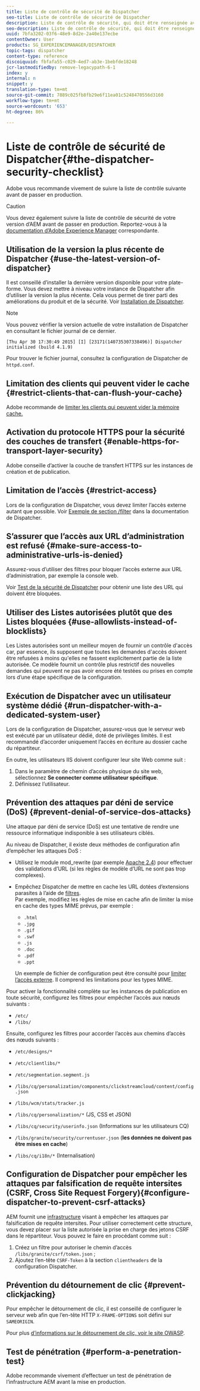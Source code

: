 ```yaml
---
title: Liste de contrôle de sécurité de Dispatcher
seo-title: Liste de contrôle de sécurité de Dispatcher
description: Liste de contrôle de sécurité, qui doit être renseignée avant la mise en production.
seo-description: Liste de contrôle de sécurité, qui doit être renseignée avant la mise en production.
uuid: 7bfa3202-03f6-48e9-8d2e-2a40e137ecbe
contentOwner: User
products: SG_EXPERIENCEMANAGER/DISPATCHER
topic-tags: dispatcher
content-type: reference
discoiquuid: fbfafa55-c029-4ed7-ab3e-1bebfde18248
jcr-lastmodifiedby: remove-legacypath-6-1
index: y
internal: n
snippet: y
translation-type: tm+mt
source-git-commit: 7889c025fb8fb29e6f11ea01c5248470556d3160
workflow-type: tm+mt
source-wordcount: '653'
ht-degree: 86%

---
```



# Liste de contrôle de sécurité de Dispatcher{#the-dispatcher-security-checklist}

<!-- 

Comment Type: remark
Last Modified By: unknown unknown (ims-author-00AF43764F54BE740A490D44@AdobeID)
Last Modified Date: 2015-06-05T05:14:35.365-0400

<p>Food for thought listed on <a href="https://jira.corp.adobe.com/browse/DOC-5649">DOC-5649</a>. To be considered while proof-reading.</p> 
<p> </p>

 -->

Adobe vous recommande vivement de suivre la liste de contrôle suivante avant de passer en production.

>[!CAUTION]
>
>Vous devez également suivre la liste de contrôle de sécurité de votre version d’AEM avant de passer en production. Reportez-vous à la [documentation d’Adobe Experience Manager](https://helpx.adobe.com/fr/experience-manager/6-3/sites/administering/using/security-checklist.html) correspondante.

## Utilisation de la version la plus récente de Dispatcher {#use-the-latest-version-of-dispatcher}

Il est conseillé d’installer la dernière version disponible pour votre plate-forme. Vous devez mettre à niveau votre instance de Dispatcher afin d’utiliser la version la plus récente. Cela vous permet de tirer parti des améliorations du produit et de la sécurité. Voir [Installation de Dispatcher](dispatcher-install.md).

>[!NOTE]
>
>Vous pouvez vérifier la version actuelle de votre installation de Dispatcher en consultant le fichier journal de ce dernier.
>
>`[Thu Apr 30 17:30:49 2015] [I] [23171(140735307338496)] Dispatcher initialized (build 4.1.9)`
>
>Pour trouver le fichier journal, consultez la configuration de Dispatcher de `httpd.conf`.

## Limitation des clients qui peuvent vider le cache {#restrict-clients-that-can-flush-your-cache}

Adobe recommande de [limiter les clients qui peuvent vider la mémoire cache.](dispatcher-configuration.md#limiting-the-clients-that-can-flush-the-cache)

## Activation du protocole HTTPS pour la sécurité des couches de transfert {#enable-https-for-transport-layer-security}

Adobe conseille d’activer la couche de transfert HTTPS sur les instances de création et de publication.

<!-- 

Comment Type: remark
Last Modified By: unknown unknown (ims-author-00AF43764F54BE740A490D44@AdobeID)
Last Modified Date: 2015-06-26T04:41:28.841-0400

<p>Recommended to have SSL termination, front end SSL.</p> 
<p>Question is do we want to have SSL communication between dispatcher and AEM instances (publish and/or author).</p> 
<p>We might want to have two items:</p> 
<ul> 
 <li>MUST HTTPS clients -&gt; dispatcher / load balancer</li> 
 <li>NICE load balancer -&gt; dispatcher<br /> </li> 
 <li>NICE dispatcher -&gt; instances if sensitive information such as credit cards / or infrastructure requirements such as DMZ</li> 
</ul>

 -->

## Limitation de l’accès {#restrict-access}

Lors de la configuration de Dispatcher, vous devez limiter l’accès externe autant que possible. Voir [Exemple de section /filter](dispatcher-configuration.md#main-pars_184_1_title) dans la documentation de Dispatcher.

## S’assurer que l’accès aux URL d’administration est refusé  {#make-sure-access-to-administrative-urls-is-denied}

Assurez-vous d’utiliser des filtres pour bloquer l’accès externe aux URL d’administration, par exemple la console web.

Voir [Test de la sécurité de Dispatcher](dispatcher-configuration.md#testing-dispatcher-security) pour obtenir une liste des URL qui doivent être bloquées.

## Utiliser des Listes autorisées plutôt que des Listes bloquées {#use-allowlists-instead-of-blocklists}

Les Listes autorisées sont un meilleur moyen de fournir un contrôle d&#39;accès car, par essence, ils supposent que toutes les demandes d&#39;accès doivent être refusées à moins qu&#39;elles ne fassent explicitement partie de la liste autorisée. Ce modèle fournit un contrôle plus restrictif des nouvelles demandes qui peuvent ne pas avoir encore été testées ou prises en compte lors d’une étape spécifique de la configuration.

## Exécution de Dispatcher avec un utilisateur système dédié {#run-dispatcher-with-a-dedicated-system-user}

Lors de la configuration de Dispatcher, assurez-vous que le serveur web est exécuté par un utilisateur dédié, doté de privilèges limités. Il est recommandé d’accorder uniquement l’accès en écriture au dossier cache du répartiteur.

En outre, les utilisateurs IIS doivent configurer leur site Web comme suit :

1. Dans le paramètre de chemin d’accès physique du site web, sélectionnez **Se connecter comme utilisateur spécifique**.
1. Définissez l’utilisateur.

## Prévention des attaques par déni de service (DoS)  {#prevent-denial-of-service-dos-attacks}

Une attaque par déni de service (DoS) est une tentative de rendre une ressource informatique indisponible à ses utilisateurs ciblés.

Au niveau de Dispatcher, il existe deux méthodes de configuration afin d’empêcher les attaques DoS :  [](https://docs.adobe.com/content/docs/en/dispatcher.html#/filter (Filtres))

* Utilisez le module mod_rewrite (par exemple [Apache 2.4](https://httpd.apache.org/docs/2.4/mod/mod_rewrite.html)) pour effectuer des validations d’URL (si les règles de modèle d’URL ne sont pas trop complexes).

* Empêchez Dispatcher de mettre en cache les URL dotées d’extensions parasites à l’aide de [filtres](dispatcher-configuration.md#configuring-access-to-conten-tfilter).\
    Par exemple, modifiez les règles de mise en cache afin de limiter la mise en cache des types MIME prévus, par exemple :

   * `.html`
   * `.jpg`
   * `.gif`
   * `.swf`
   * `.js`
   * `.doc`
   * `.pdf`
   * `.ppt`

   Un exemple de fichier de configuration peut être consulté pour [limiter l’accès externe](#restrict-access). Il comprend les limitations pour les types MIME.

Pour activer la fonctionnalité complète sur les instances de publication en toute sécurité, configurez les filtres pour empêcher l’accès aux nœuds suivants :

* `/etc/`
* `/libs/`

Ensuite, configurez les filtres pour accorder l’accès aux chemins d’accès des nœuds suivants :

* `/etc/designs/*`
* `/etc/clientlibs/*`
* `/etc/segmentation.segment.js`
* `/libs/cq/personalization/components/clickstreamcloud/content/config.json`
* `/libs/wcm/stats/tracker.js`
* `/libs/cq/personalization/*` (JS, CSS et JSON)
* `/libs/cq/security/userinfo.json` (Informations sur les utilisateurs CQ)
* `/libs/granite/security/currentuser.json` (**les données ne doivent pas être mises en cache**)

* `/libs/cq/i18n/*` (Internalisation)

<!-- 

Comment Type: remark
Last Modified By: unknown unknown (ims-author-00AF43764F54BE740A490D44@AdobeID)
Last Modified Date: 2015-06-26T04:38:17.016-0400

<p>We need to highlight whether a path applies to all versions or specific ones.<br /> </p>

 -->

## Configuration de Dispatcher pour empêcher les attaques par falsification de requête intersites (CSRF, Cross Site Request Forgery){#configure-dispatcher-to-prevent-csrf-attacks}

AEM fournit une [infrastructure](https://helpx.adobe.com/experience-manager/6-3/sites/administering/using/security-checklist.html#verification-steps) visant à empêcher les attaques par falsification de requête intersites. Pour utiliser correctement cette structure, vous devez placer sur la liste autorisée la prise en charge des jetons CSRF dans le répartiteur. Vous pouvez le faire en procédant comme suit :

1. Créez un filtre pour autoriser le chemin d’accès `/libs/granite/csrf/token.json` ;
1. Ajoutez l’en-tête `CSRF-Token` à la section `clientheaders` de la configuration Dispatcher.

## Prévention du détournement de clic {#prevent-clickjacking}

Pour empêcher le détournement de clic, il est conseillé de configurer le serveur web afin que l’en-tête HTTP `X-FRAME-OPTIONS` soit défini sur `SAMEORIGIN`.

Pour plus [d’informations sur le détournement de clic, voir le site OWASP](https://www.owasp.org/index.php/Clickjacking).

## Test de pénétration {#perform-a-penetration-test}

Adobe recommande vivement d’effectuer un test de pénétration de l’infrastructure AEM avant la mise en production.


